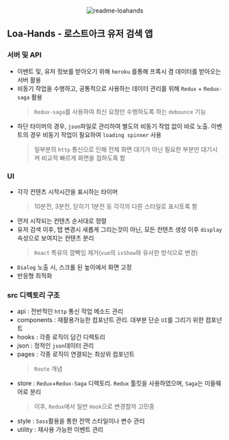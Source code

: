 <p style="text-align : center">
  <img src="https://github.com/sangmin802/loa-hands/blob/master/public/img/markdown.gif?raw=true" alt="readme-loahands" />
</p>

## Loa-Hands - 로스트아크 유저 검색 앱

### 서버 및 API

- 이벤트 및, 유저 정보를 받아오기 위해 `heroku` 를통해 프록시 겸 데이터를 받아오는 서버 활용
- 비동기 작업을 수행하고, 공통적으로 사용하는 데이터 관리를 위해 `Redux` + `Redux-saga` 활용
  > `Redux-saga`를 사용하여 최신 요청만 수행하도록 하는 `debounce` 기능
- 하단 타이머의 경우, `json`파일로 관리하여 별도의 비동기 작업 없이 바로 노출. 이벤트의 경우 비동기 작업이 필요하여 `loading spinner` 사용
  > 일부분의 `http` 통신으로 인해 전체 화면 대기가 아닌 필요한 부분만 대기시켜 비교적 빠르게 화면을 접하도록 함

### UI

- 각각 컨텐츠 시작시간을 표시하는 타이머
  > 10분전, 3분전, 닫히기 1분전 등 각각의 다른 스타일로 표시토록 함
- 먼저 시작되는 컨텐츠 순서대로 정렬
- 유저 검색 이후, 탭 변경시 새롭게 그리는것이 아닌, 모든 컨텐츠 생성 이후 `display` 속성으로 보여지는 컨텐츠 분리
  > `React` 특유의 깜빡임 제거(`vue`의 `isShow`와 유사한 방식으로 변경)
- `Dialog` 노출 시, 스크롤 된 높이에서 화면 고정
- 반응형 최적화

### src 디렉토리 구조

- api : 전반적인 `http` 통신 작업 메소드 관리
- components : 재활용가능한 컴포넌트 관리. 대부분 단순 `UI`를 그리기 위한 컴포넌트
- hooks : 각종 로직이 담긴 디렉토리
- json : 정적인 `json`데이터 관리
- pages : 각종 로직이 연결되는 최상위 컴포넌트
  > `Route` 개념
- store : `Redux`+`Redux-Saga` 디렉토리. `Redux` 툴킷을 사용하였으며, `Saga`는 미들웨어로 분리
  > 이후, `Redux`에서 일반 `Hook`으로 변경할까 고민중
- style : `Sass`활용을 통한 전역 스타일이나 변수 관리
- utility : 재사용 가능한 이벤트 관리
